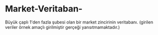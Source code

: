 # Market-Veritaban-
Büyük çaplı 1'den fazla şubesi olan bir market zincirinin veritabanı. (girilen veriler örnek amaçlı girilmiştir gerçeği yansıtmamaktadır.)
